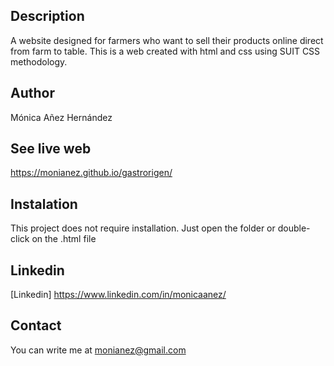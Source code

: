 ## Description
A website designed for farmers who want to sell their products online direct from farm to table.
This is a web created with html and css using SUIT CSS methodology.

## Author
Mónica Añez Hernández

## See live web
https://monianez.github.io/gastrorigen/

## Instalation
This project does not require installation. Just open the folder or double-click on the .html file

## Linkedin
[Linkedin] https://www.linkedin.com/in/monicaanez/

## Contact
You can write me at monianez@gmail.com
